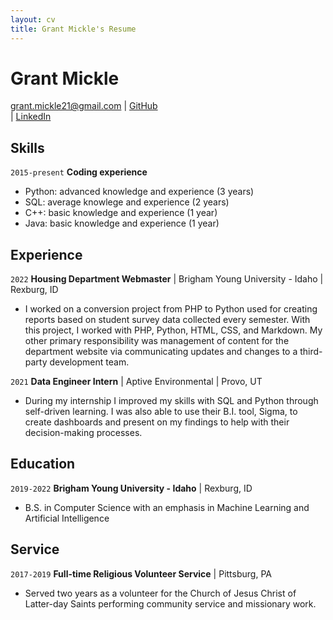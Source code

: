 ```yaml
---
layout: cv
title: Grant Mickle's Resume
---
```

# Grant Mickle

<div id="webaddress">
<a href="grant.mickle21@gmail.com">grant.mickle21@gmail.com</a>
| <a href="https://github.com/GrantMickle21">GitHub</a>
</div> | <a href="https://www.linkedin.com/in/grant-mickle-097486212/">LinkedIn</a>


## Skills

`2015-present`
__Coding experience__

- Python: advanced knowledge and experience (3 years)
- SQL: average knowlege and experience (2 years)
- C++: basic knowledge and experience  (1 year)
- Java: basic knowledge and experience (1 year)


## Experience

`2022`
__Housing Department Webmaster__ | Brigham Young University - Idaho | Rexburg, ID

- I worked on a conversion project from PHP to Python used for creating reports based on student survey data collected every semester. With this project, I worked with PHP, Python, HTML, CSS, and Markdown. My other primary responsibility was management of content for the department website via communicating updates and changes to a third-party development team.

`2021`
__Data Engineer Intern__ | Aptive Environmental | Provo, UT
- During my internship I improved my skills with SQL and Python through self-driven learning. I was also able to use their B.I. tool, Sigma, to create dashboards and present on my findings to help with their decision-making processes.


## Education

`2019-2022`
__Brigham Young University - Idaho__ | Rexburg, ID

- B.S. in Computer Science with an emphasis in Machine Learning and Artificial Intelligence


## Service

`2017-2019`
__Full-time Religious Volunteer Service__ | Pittsburg, PA

- Served two years as a volunteer for the Church of Jesus Christ of Latter-day Saints performing community service and missionary work.



<!-- ### Footer

Last updated: Jan 2023 -->
